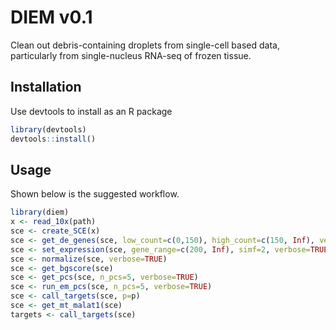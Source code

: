 
# DIEM v0.1

Clean out debris-containing droplets from single-cell based data, particularly from 
single-nucleus RNA-seq of frozen tissue.

## Installation

Use devtools to install as an R package

```R
library(devtools)
devtools::install()
```

## Usage

Shown below is the suggested workflow.

```R
library(diem)
x <- read_10x(path)
sce <- create_SCE(x)
sce <- get_de_genes(sce, low_count=c(0,150), high_count=c(150, Inf), verbose=TRUE)
sce <- set_expression(sce, gene_range=c(200, Inf), simf=2, verbose=TRUE)
sce <- normalize(sce, verbose=TRUE)
sce <- get_bgscore(sce)
sce <- get_pcs(sce, n_pcs=5, verbose=TRUE)
sce <- run_em_pcs(sce, n_pcs=5, verbose=TRUE)
sce <- call_targets(sce, p=p)
sce <- get_mt_malat1(sce)
targets <- call_targets(sce)
```
